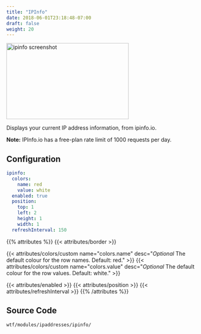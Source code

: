 ```yaml
---
title: "IPInfo"
date: 2018-06-01T23:18:48-07:00
draft: false
weight: 20
---
```


<img class="screenshot" src="/imgs/modules/ipinfo.png" width="320" height="199" alt="ipinfo screenshot" />

Displays your current IP address information, from ipinfo.io.

**Note:** IPInfo.io has a free-plan rate limit of 1000 requests per day.

## Configuration

```yaml
ipinfo:
  colors:
    name: red
    value: white
  enabled: true
  position:
    top: 1
    left: 2
    height: 1
    width: 1
  refreshInterval: 150
```

{{% attributes %}}
  {{< attributes/border >}}

  {{< attributes/colors/custom name="colors.name" desc="_Optional_ The default colour for the row names. Default: red." >}}
  {{< attributes/colors/custom name="colors.value" desc="_Optional_ The default colour for the row values. Default: white." >}}
  
  {{< attributes/enabled >}}
  {{< attributes/position >}}
  {{< attributes/refreshInterval >}}
{{% /attributes %}}

## Source Code

```bash
wtf/modules/ipaddresses/ipinfo/
```
